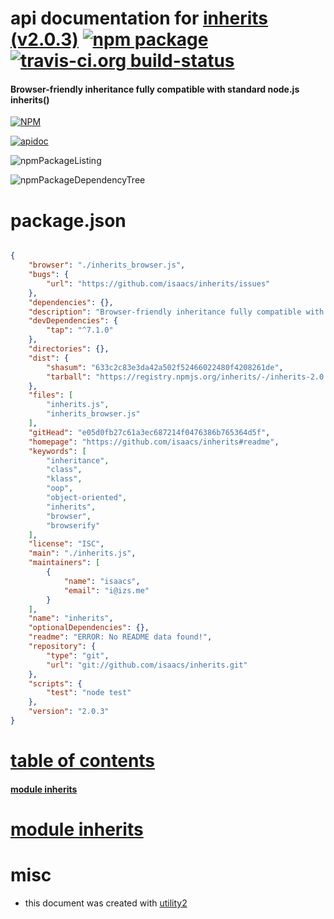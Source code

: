 # api documentation for  [inherits (v2.0.3)](https://github.com/isaacs/inherits#readme)  [![npm package](https://img.shields.io/npm/v/npmdoc-inherits.svg?style=flat-square)](https://www.npmjs.org/package/npmdoc-inherits) [![travis-ci.org build-status](https://api.travis-ci.org/npmdoc/node-npmdoc-inherits.svg)](https://travis-ci.org/npmdoc/node-npmdoc-inherits)
#### Browser-friendly inheritance fully compatible with standard node.js inherits()

[![NPM](https://nodei.co/npm/inherits.png?downloads=true)](https://www.npmjs.com/package/inherits)

[![apidoc](https://npmdoc.github.io/node-npmdoc-inherits/build/screenCapture.buildNpmdoc.browser._2Fhome_2Ftravis_2Fbuild_2Fnpmdoc_2Fnode-npmdoc-inherits_2Ftmp_2Fbuild_2Fapidoc.html.png)](https://npmdoc.github.io/node-npmdoc-inherits/build/apidoc.html)

![npmPackageListing](https://npmdoc.github.io/node-npmdoc-inherits/build/screenCapture.npmPackageListing.svg)

![npmPackageDependencyTree](https://npmdoc.github.io/node-npmdoc-inherits/build/screenCapture.npmPackageDependencyTree.svg)



# package.json

```json

{
    "browser": "./inherits_browser.js",
    "bugs": {
        "url": "https://github.com/isaacs/inherits/issues"
    },
    "dependencies": {},
    "description": "Browser-friendly inheritance fully compatible with standard node.js inherits()",
    "devDependencies": {
        "tap": "^7.1.0"
    },
    "directories": {},
    "dist": {
        "shasum": "633c2c83e3da42a502f52466022480f4208261de",
        "tarball": "https://registry.npmjs.org/inherits/-/inherits-2.0.3.tgz"
    },
    "files": [
        "inherits.js",
        "inherits_browser.js"
    ],
    "gitHead": "e05d0fb27c61a3ec687214f0476386b765364d5f",
    "homepage": "https://github.com/isaacs/inherits#readme",
    "keywords": [
        "inheritance",
        "class",
        "klass",
        "oop",
        "object-oriented",
        "inherits",
        "browser",
        "browserify"
    ],
    "license": "ISC",
    "main": "./inherits.js",
    "maintainers": [
        {
            "name": "isaacs",
            "email": "i@izs.me"
        }
    ],
    "name": "inherits",
    "optionalDependencies": {},
    "readme": "ERROR: No README data found!",
    "repository": {
        "type": "git",
        "url": "git://github.com/isaacs/inherits.git"
    },
    "scripts": {
        "test": "node test"
    },
    "version": "2.0.3"
}
```



# <a name="apidoc.tableOfContents"></a>[table of contents](#apidoc.tableOfContents)

#### [module inherits](#apidoc.module.inherits)



# <a name="apidoc.module.inherits"></a>[module inherits](#apidoc.module.inherits)



# misc
- this document was created with [utility2](https://github.com/kaizhu256/node-utility2)
